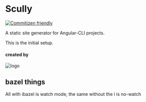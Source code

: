 # Scully

[![Commitizen friendly](https://img.shields.io/badge/commitizen-friendly-brightgreen.svg)](http://commitizen.github.io/cz-cli/)


A static site generator for Angular-CLI projects.

This is the initial setup.




#### created by 
![logo](assets/logo-400x400.jpg)




## bazel things

All with ibazel is watch mode, the same without the i is no-watch
